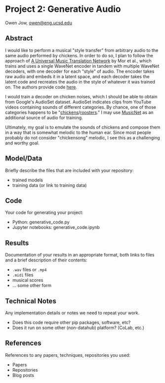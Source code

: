 # Project 2: Generative Audio

Owen Jow, owen@eng.ucsd.edu

## Abstract

I would like to perform a musical "style transfer"
from arbitrary audio to the same audio performed by chickens.
In order to do so, I plan to follow the approach of
[A Universal Music Translation Network](https://arxiv.org/pdf/1805.07848.pdf)
by Mor et al., which trains and uses a single WaveNet encoder
in tandem with multiple WaveNet decoders, with one decoder for each "style" of audio.
The encoder takes raw audio and embeds it in a latent space, and each decoder
takes the latent code and recreates the audio in the style of whatever it was trained on.
The authors provide code [here](https://github.com/facebookresearch/music-translation).

I would train a decoder on chicken noises, which I should be able to obtain from Google's
AudioSet dataset. AudioSet indicates clips from YouTube videos containing sounds of different categories. By chance, one of those categories happens to be
"[chickens](https://research.google.com/audioset/dataset/chicken_rooster.html)/[roosters](https://research.google.com/audioset/ontology/chicken_rooster.html)."
I may use [MusicNet](https://homes.cs.washington.edu/~thickstn/musicnet.html) as an additional source of audio for training.

Ultimately, my goal is to emulate the sounds of chickens and compose them in a way that is somewhat melodic to the human ear.
Since most people probably do not consider "chickensong" melodic, I see this as a challenging and worthy goal.

## Model/Data

Briefly describe the files that are included with your repository:
- trained models
- training data (or link to training data)

## Code

Your code for generating your project:
- Python: generative_code.py
- Jupyter notebooks: generative_code.ipynb

## Results

Documentation of your results in an appropriate format, both links to files and a brief description of their contents:
- `.wav` files or `.mp4`
- `.midi` files
- musical scores
- ... some other form

## Technical Notes

Any implementation details or notes we need to repeat your work. 
- Does this code require other pip packages, software, etc?
- Does it run on some other (non-datahub) platform? (CoLab, etc.)

## References

References to any papers, techniques, repositories you used:
- Papers
- Repositories
- Blog posts
